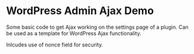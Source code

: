 # WordPress Admin Ajax Demo
Some basic code to get Ajax working on the settings page of a plugin. Can be used as a template for WordPress Ajax functionality.

Inlcudes use of nonce field for security.
